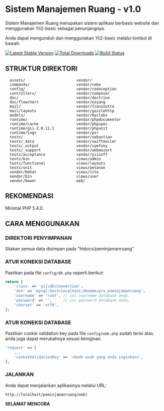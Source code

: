 Sistem Manajemen Ruang - v1.0
=============================

Sistem Manajemen Ruang merupakan sistem aplikasi berbasis website dan menggunakan Yii2-basic sebagai penunjangnya.  

Anda dapat mengunduh dan menggunakan Yii2-basic melalui tombol di bawah.

[![Latest Stable Version](https://poser.pugx.org/yiisoft/yii2-app-basic/v/stable.png)](https://packagist.org/packages/yiisoft/yii2-app-basic)
[![Total Downloads](https://poser.pugx.org/yiisoft/yii2-app-basic/downloads.png)](https://packagist.org/packages/yiisoft/yii2-app-basic)
[![Build Status](https://travis-ci.org/yiisoft/yii2-app-basic.svg?branch=master)](https://travis-ci.org/yiisoft/yii2-app-basic)

STRUKTUR DIREKTORI
------------------
      assets/                       vendor/
      commands/                     vendor/cebe
      config/                       vendor/codeception
      controllers/                  vendor/composer
      doc/                          vendor/doctrine
      doc/flowchart                 vendor/ezyang
      mail/                         vendor/fzaninotto
      mail/layouts                  vendor/guzzlehttp      
      models/                       vendor/myclabs
      runtime/                      vendor/phpdocumentor
      runtime/cache                 vendor/phpspec
      runtime/gii-2.0.11.1          vendor/phpunit
      runtime/logs                  vendor/psr 
      tests/                        vendor/sebastian
      tests/_data                   vendor/swiftmailer
      tests/_output                 vendor/symfony
      tests/_support                vendor/webmozart
      tests/acceptance              vendor/yiisoft
      tests/bin                     views/admin             
      tests/functional              views/layouts
      tests/unit                    views/pesanan
      vendor/behat                  views/site
      vendor/bin                    views/user
      vendor/bower                  web/      
      
      
      
                    
                      



REKOMENDASI
-----------

Minimal PHP 5.4.0.


CARA MENGGUNAKAN
----------------

### DIREKTORI PENYIMPANAN

Silakan semua data disimpan pada "htdocs/peminjamanruang"



### ATUR KONEKSI DATABASE

Pastikan pada file `config/db.php` seperti berikut:

```php
return [
    'class' => 'yii\db\Connection',
    'dsn' => 'mysql:host=localhost;dbname=pra_peminjamanruang',
    'username' => 'root', // isi username database anda. 
    'password' => '',     // isi password database anda.
    'charset' => 'utf8',
];
```


### ATUR KONEKSI DATABASE

Pastikan cookie validation key pada file `config/web.php` sudah terisi atau anda juga dapat merubahnya sesuai keinginan.

```php
'request' => [
    ...
    'cookieValidationKey' => '<kode acak yang anda inginkan>',
],
```



### JALANKAN

Anda dapat menjalankan aplikasinya melalui URL:

~~~
http://localhost/peminjamanruang/web/
~~~


**SELAMAT MENCOBA**
